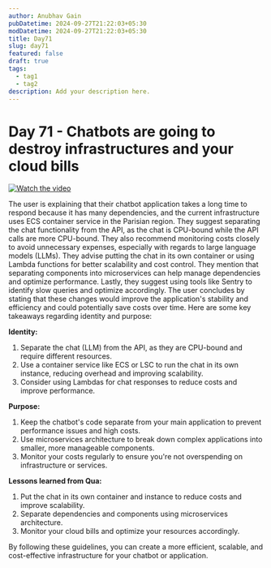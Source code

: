 ```yaml
---
author: Anubhav Gain
pubDatetime: 2024-09-27T21:22:03+05:30
modDatetime: 2024-09-27T21:22:03+05:30
title: Day71
slug: day71
featured: false
draft: true
tags:
  - tag1
  - tag2
description: Add your description here.
---
```


# Day 71 - Chatbots are going to destroy infrastructures and your cloud bills

[![Watch the video](/thumbnails/day71.png)](https://www.youtube.com/watch?v=arpyvrktyzY)

The user is explaining that their chatbot application takes a long time to respond because it has many dependencies, and the current infrastructure uses ECS container service in the Parisian region. They suggest separating the chat functionality from the API, as the chat is CPU-bound while the API calls are more CPU-bound. They also recommend monitoring costs closely to avoid unnecessary expenses, especially with regards to large language models (LLMs). They advise putting the chat in its own container or using Lambda functions for better scalability and cost control. They mention that separating components into microservices can help manage dependencies and optimize performance. Lastly, they suggest using tools like Sentry to identify slow queries and optimize accordingly. The user concludes by stating that these changes would improve the application's stability and efficiency and could potentially save costs over time.
Here are some key takeaways regarding identity and purpose:

**Identity:**

1. Separate the chat (LLM) from the API, as they are CPU-bound and require different resources.
2. Use a container service like ECS or LSC to run the chat in its own instance, reducing overhead and improving scalability.
3. Consider using Lambdas for chat responses to reduce costs and improve performance.

**Purpose:**

1. Keep the chatbot's code separate from your main application to prevent performance issues and high costs.
2. Use microservices architecture to break down complex applications into smaller, more manageable components.
3. Monitor your costs regularly to ensure you're not overspending on infrastructure or services.

**Lessons learned from Qua:**

1. Put the chat in its own container and instance to reduce costs and improve scalability.
2. Separate dependencies and components using microservices architecture.
3. Monitor your cloud bills and optimize your resources accordingly.

By following these guidelines, you can create a more efficient, scalable, and cost-effective infrastructure for your chatbot or application.
